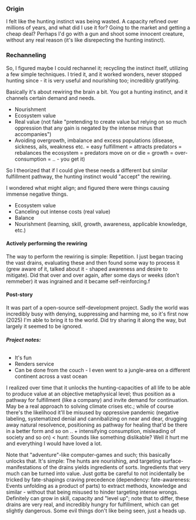 ### Origin
I felt like the hunting instinct was being wasted. A capacity refined over millions of years, and what did I use it for? Going to the market and getting a cheap deal? 
Perhaps I'd go with a gun and shoot some innocent creature, without any real reason (it's like disrepecting the hunting instinct).

### Rechanneling
So, I figured maybe I could rechannel it; recycling the instinct itself, utilizing a few simple techniques.
I tried it, and it worked wonders, never stopped hunting since - it is very useful and nourishing too; incredibly gratifying.

Basically it's about rewiring the brain a bit. You got a hunting instinct, and it channels certain demand and needs. 
- Nourishment
- Ecosystem value
- Real value (not fake "pretending to create value but relying on so much oppression that any gain is negated by the intense minus that accompanies")
- Avoiding overgrowth, imbalance and excess populations (disease, sickness, ails, weakness etc. = easy fulfillment = attracts predators = rebalances the ecosystem = predators move on or die = growth = over-consumption = .. - you get it) 

So I theorized that if I could give these needs a different but similar fulfillment pathway, the hunting instinct would "accept" the rewiring.

I wondered what might align; and figured there were things causing immense negative things.
- Ecosystem value
- Canceling out intense costs (real value)
- Balance
- Nourishment (learning, skill, growth, awareness, applicable knowledge, etc.)

#### Actively performing the rewiring
The way to perform the rewiring is simple: Repetition.
I just began tracing the vast drains, evaluating these and then found some way to process it (grew aware of it, talked about it - shaped awareness and desire to mitigate). 
Did that over and over again, after some days or weeks (don't remmeber) it was ingrained and it became self-reinforcing.f

#### Post-story
It was part of a open-source self-development project. 
Sadly the world was incredibly busy with denying, suppressing and harming me, so it's first now (2025) I'm able to bring it to the world.
Did try sharing it along the way, but largely it seemed to be ignored.

###### ***Project notes:***
- It's fun
- Renders service
- Can be done from the couch - I even went to a jungle-area on a different continent across a vast ocean

I realized over time that it unlocks the hunting-capacities of all life to be able to produce value at an objective metaphysical level; thus position as a pathway for fulfillment (like a company) and invite demand for continuation. May be a real approach to solving climate crises etc.; while of course there's the likelihood it'll be misused by oppressive pandemic (negative labeling, systematized denial and cannibalizing on near and dear, drugging away natural resolvence, positioning as pathway for healing that'd be there in a better form and so on .. + intensifying consumption, misleading of society and so on) < hunt: Sounds like something dislikable? Well it hurt me and everything I would have loved a lot.

Note that "adventure"-like computer-games and such; this basically unlocks that. It's simple: The hunts are nourishing, and targeting surface-manifestations of the drains yields ingredients of sorts. Ingredients that very much can be turned into value. Just gotta be careful to not incidentally be tricked by fate-shapings craving precedence (dependency: fate-awareness: Events unfolding as a product of parts) to extract methods, knowledge and similar - without that being misused to hinder targeting intense wrongs. Definitely can grow in skill, capacity and "level up"; note that to differ, these drains are very real, and incredibly hungry for fulfillment, which can get slightly dangerous. Some evil things don't like being seen, just a heads up.
